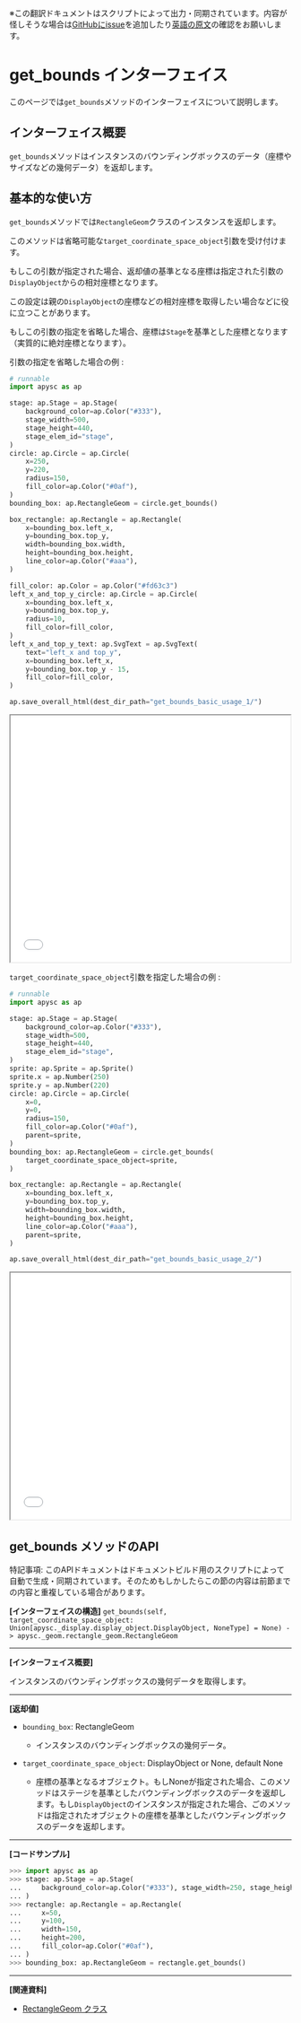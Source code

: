 <span class="inconspicuous-txt">※この翻訳ドキュメントはスクリプトによって出力・同期されています。内容が怪しそうな場合は<a href="https://github.com/simon-ritchie/apysc/issues" target="_blank">GitHubにissue</a>を追加したり[英語の原文](https://simon-ritchie.github.io/apysc/en/get_bounds.html)の確認をお願いします。</span>

# get_bounds インターフェイス

このページでは`get_bounds`メソッドのインターフェイスについて説明します。

## インターフェイス概要

`get_bounds`メソッドはインスタンスのバウンディングボックスのデータ（座標やサイズなどの幾何データ）を返却します。

## 基本的な使い方

`get_bounds`メソッドでは`RectangleGeom`クラスのインスタンスを返却します。

このメソッドは省略可能な`target_coordinate_space_object`引数を受け付けます。

もしこの引数が指定された場合、返却値の基準となる座標は指定された引数の`DisplayObject`からの相対座標となります。

この設定は親の`DisplayObject`の座標などの相対座標を取得したい場合などに役に立つことがあります。

もしこの引数の指定を省略した場合、座標は`Stage`を基準とした座標となります（実質的に絶対座標となります）。

引数の指定を省略した場合の例 :

```py
# runnable
import apysc as ap

stage: ap.Stage = ap.Stage(
    background_color=ap.Color("#333"),
    stage_width=500,
    stage_height=440,
    stage_elem_id="stage",
)
circle: ap.Circle = ap.Circle(
    x=250,
    y=220,
    radius=150,
    fill_color=ap.Color("#0af"),
)
bounding_box: ap.RectangleGeom = circle.get_bounds()

box_rectangle: ap.Rectangle = ap.Rectangle(
    x=bounding_box.left_x,
    y=bounding_box.top_y,
    width=bounding_box.width,
    height=bounding_box.height,
    line_color=ap.Color("#aaa"),
)

fill_color: ap.Color = ap.Color("#fd63c3")
left_x_and_top_y_circle: ap.Circle = ap.Circle(
    x=bounding_box.left_x,
    y=bounding_box.top_y,
    radius=10,
    fill_color=fill_color,
)
left_x_and_top_y_text: ap.SvgText = ap.SvgText(
    text="left_x and top_y",
    x=bounding_box.left_x,
    y=bounding_box.top_y - 15,
    fill_color=fill_color,
)

ap.save_overall_html(dest_dir_path="get_bounds_basic_usage_1/")
```

<iframe src="static/get_bounds_basic_usage_1/index.html" width="500" height="440"></iframe>

`target_coordinate_space_object`引数を指定した場合の例 :

```py
# runnable
import apysc as ap

stage: ap.Stage = ap.Stage(
    background_color=ap.Color("#333"),
    stage_width=500,
    stage_height=440,
    stage_elem_id="stage",
)
sprite: ap.Sprite = ap.Sprite()
sprite.x = ap.Number(250)
sprite.y = ap.Number(220)
circle: ap.Circle = ap.Circle(
    x=0,
    y=0,
    radius=150,
    fill_color=ap.Color("#0af"),
    parent=sprite,
)
bounding_box: ap.RectangleGeom = circle.get_bounds(
    target_coordinate_space_object=sprite,
)

box_rectangle: ap.Rectangle = ap.Rectangle(
    x=bounding_box.left_x,
    y=bounding_box.top_y,
    width=bounding_box.width,
    height=bounding_box.height,
    line_color=ap.Color("#aaa"),
    parent=sprite,
)

ap.save_overall_html(dest_dir_path="get_bounds_basic_usage_2/")
```

<iframe src="static/get_bounds_basic_usage_2/index.html" width="500" height="440"></iframe>

## get_bounds メソッドのAPI

<span class="inconspicuous-txt">特記事項: このAPIドキュメントはドキュメントビルド用のスクリプトによって自動で生成・同期されています。そのためもしかしたらこの節の内容は前節までの内容と重複している場合があります。</span>

**[インターフェイスの構造]** `get_bounds(self, target_coordinate_space_object: Union[apysc._display.display_object.DisplayObject, NoneType] = None) -> apysc._geom.rectangle_geom.RectangleGeom`<hr>

**[インターフェイス概要]**

インスタンスのバウンディングボックスの幾何データを取得します。<hr>

**[返却値]**

- `bounding_box`: RectangleGeom
  - インスタンスのバウンディングボックスの幾何データ。

- `target_coordinate_space_object`: DisplayObject or None, default None
  - 座標の基準となるオブジェクト。もしNoneが指定された場合、このメソッドはステージを基準としたバウンディングボックスのデータを返却します。もし`DisplayObject`のインスタンスが指定された場合、ごのメソッドは指定されたオブジェクトの座標を基準としたバウンディングボックスのデータを返却します。

<hr>

**[コードサンプル]**

```py
>>> import apysc as ap
>>> stage: ap.Stage = ap.Stage(
...     background_color=ap.Color("#333"), stage_width=250, stage_height=350
... )
>>> rectangle: ap.Rectangle = ap.Rectangle(
...     x=50,
...     y=100,
...     width=150,
...     height=200,
...     fill_color=ap.Color("#0af"),
... )
>>> bounding_box: ap.RectangleGeom = rectangle.get_bounds()
```

<hr>

**[関連資料]**

- [RectangleGeom クラス](https://simon-ritchie.github.io/apysc/jp/jp_rectangle_geom.html)